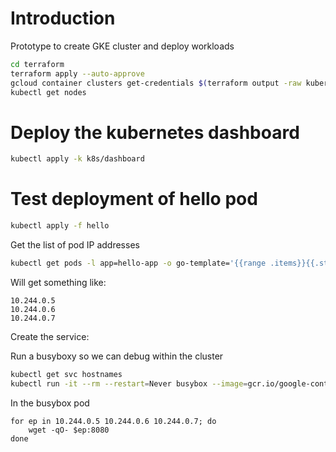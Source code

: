 # Introduction

Prototype to create GKE cluster and deploy workloads
```sh
cd terraform
terraform apply --auto-approve
gcloud container clusters get-credentials $(terraform output -raw kubernetes_cluster_name) --zone us-central1-a
kubectl get nodes
```

# Deploy the kubernetes dashboard
```sh
kubectl apply -k k8s/dashboard
```
 
# Test deployment of hello pod

```sh
kubectl apply -f hello
```

Get the list of pod IP addresses
```sh
kubectl get pods -l app=hello-app -o go-template='{{range .items}}{{.status.podIP}}{{"\n"}}{{end}}'
```

Will get something like:

```
10.244.0.5
10.244.0.6
10.244.0.7
```

Create the service:

Run a busyboxy so we can debug within the cluster

```sh
kubectl get svc hostnames
kubectl run -it --rm --restart=Never busybox --image=gcr.io/google-containers/busybox sh
```

In the busybox pod

```
for ep in 10.244.0.5 10.244.0.6 10.244.0.7; do
    wget -qO- $ep:8080
done
```

